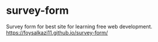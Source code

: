 # survey-form
Survey form for best site for learning free web development.
https://foysalkazi11.github.io/survey-form/

